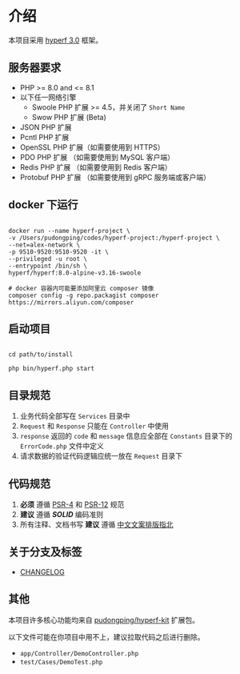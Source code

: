 # 介绍

本项目采用 [hyperf 3.0](https://hyperf.wiki/3.0/#/README) 框架。

## 服务器要求

- PHP >= 8.0 and <= 8.1
- 以下任一网络引擎
    - Swoole PHP 扩展 >= 4.5，并关闭了 `Short Name`
    - Swow PHP 扩展 (Beta)
- JSON PHP 扩展
- Pcntl PHP 扩展
- OpenSSL PHP 扩展（如需要使用到 HTTPS）
- PDO PHP 扩展 （如需要使用到 MySQL 客户端）
- Redis PHP 扩展 （如需要使用到 Redis 客户端）
- Protobuf PHP 扩展 （如需要使用到 gRPC 服务端或客户端）

## docker 下运行

```shell

docker run --name hyperf-project \
-v /Users/pudongping/codes/hyperf-project:/hyperf-project \
--net=alex-network \
-p 9510-9520:9510-9520 -it \
--privileged -u root \
--entrypoint /bin/sh \
hyperf/hyperf:8.0-alpine-v3.16-swoole

# docker 容器内可能要添加阿里云 composer 镜像
composer config -g repo.packagist composer https://mirrors.aliyun.com/composer

```

## 启动项目

```shell

cd path/to/install

php bin/hyperf.php start

```

## 目录规范

1. 业务代码全部写在 `Services` 目录中
2. `Request` 和 `Response` 只能在 `Controller` 中使用
3. `response` 返回的 `code` 和 `message` 信息应全部在 `Constants` 目录下的 `ErrorCode.php` 文件中定义
4. 请求数据的验证代码逻辑应统一放在 `Request` 目录下

## 代码规范

1. **必须** 遵循 [PSR-4](https://learnku.com/docs/psr/psr-4-autoloader-meta/1610) 和 [PSR-12](https://learnku.com/docs/psr/psr-12-extended-coding-style-guide/5789) 规范
2. **建议** 遵循 ***SOLID*** 编码准则
3. 所有注释、文档书写 **建议** 遵循 [中文文案排版指北](https://github.com/sparanoid/chinese-copywriting-guidelines)

## 关于分支及标签

- [CHANGELOG](./CHANGELOG.md)

## 其他

本项目许多核心功能均来自 [pudongping/hyperf-kit](https://github.com/pudongping/hyperf-kit) 扩展包。

以下文件可能在你项目中用不上，建议拉取代码之后进行删除。

- `app/Controller/DemoController.php` 
- `test/Cases/DemoTest.php`